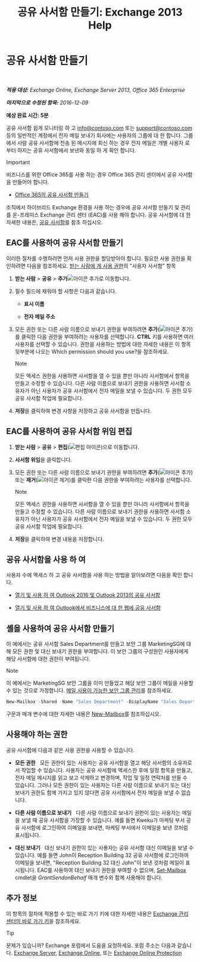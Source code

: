 ﻿---
title: '공유 사서함 만들기: Exchange 2013 Help'
TOCTitle: 공유 사서함 만들기
ms:assetid: d34bc827-1e83-4a7f-a219-8ba9c19fe24b
ms:mtpsurl: https://technet.microsoft.com/ko-kr/library/JJ150570(v=EXCHG.150)
ms:contentKeyID: 50484258
ms.date: 05/22/2018
mtps_version: v=EXCHG.150
ms.translationtype: MT
---

# 공유 사서함 만들기

 

_**적용 대상:** Exchange Online, Exchange Server 2013, Office 365 Enterprise_

_**마지막으로 수정된 항목:** 2016-12-09_

**예상 완료 시간: 5분**

공유 사서함 쉽게 모니터링 하 고 info@contoso.com 또는 support@contoso.com 등의 일반적인 계정에서 전자 메일 보내기 회사에는 사용자의 그룹에 대 한 합니다. 그룹에서 사람 공유 사서함에 전송 된 메시지에 회신 하는 경우 전자 메일은 개별 사용자 로부터 하지는 공유 사서함에서 보낸와 동일 하 게 확인 합니다.


> [!IMPORTANT]
> 비즈니스를 위한 Office 365를 사용 하는 경우 Office 365 관리 센터에서 공유 사서함을 만들어야 합니다. 
> <UL>
> <LI>
> <P><A href="https://go.microsoft.com/fwlink/p/?linkid=834766">Office 365의 공유 사서함 만들기</A></P></LI></UL>



조직에서 하이브리드 Exchange 환경을 사용 하는 경우에 공유 사서함 만들기 및 관리를 온-프레미스 Exchange 관리 센터 (EAC)를 사용 해야 합니다. 공유 사서함에 대 한 자세한 내용은, [공유 사서함](shared-mailboxes-exchange-2013-help.md)를 참조 하십시오.

## EAC를 사용하여 공유 사서함 만들기

이러한 절차를 수행하려면 먼저 사용 권한을 할당받아야 합니다. 필요한 사용 권한을 확인하려면 다음을 참조하세요. [받는 사람에 게 사용 권한](recipients-permissions-exchange-2013-help.md)의 "사용자 사서함" 항목

1.  **받는 사람** \> **공유** \> **추가**![아이콘 추가](images/JJ218640.c1e75329-d6d7-4073-a27d-498590bbb558(EXCHG.150).gif "아이콘 추가")로 이동합니다.

2.  필수 필드에 채워야 할 사항은 다음과 같습니다.
    
      - **표시 이름**
    
      - **전자 메일 주소**

3.  모든 권한 또는 다른 사람 이름으로 보내기 권한을 부여하려면 **추가**(![아이콘 추가](images/JJ218640.c1e75329-d6d7-4073-a27d-498590bbb558(EXCHG.150).gif "아이콘 추가"))를 클릭한 다음 권한을 부여하려는 사용자를 선택합니다. **CTRL** 키를 사용하면 여러 사용자를 선택할 수 있습니다. 권한을 사용하는 방법에 대한 자세한 내용은 이 항목 뒷부분에 나오는 Which permission should you use?을 참조하세요.
    

    > [!NOTE]
    > 모든 액세스 권한을 사용하면 사서함을 열 수 있을 뿐만 아니라 사서함에서 항목을 만들고 수정할 수 있습니다. 다른 사람 이름으로 보내기 권한을 사용하면 사서함 소유자가 아닌 사용자가 공유 사서함에서 전자 메일을 보낼 수 있습니다. 두 권한 모두 공유 사서함 작업에 필요합니다.



4.  **저장**을 클릭하여 변경 사항을 저장하고 공유 사서함을 만듭니다.

## EAC를 사용하여 공유 사서함 위임 편집

1.  **받는 사람** \> **공유** \> **편집**(![편집 아이콘](images/JJ218640.6f53ccb2-1f13-4c02-bea0-30690e6ea71d(EXCHG.150).gif "편집 아이콘"))으로 이동합니다.

2.  **사서함 위임**을 클릭합니다.

3.  모든 권한 또는 다른 사람 이름으로 보내기 권한을 부여하려면 **추가**(![아이콘 추가](images/JJ218640.c1e75329-d6d7-4073-a27d-498590bbb558(EXCHG.150).gif "아이콘 추가")) 또는 **제거**(![아이콘 제거](images/Dd362328.479b6ced-8d64-4277-a725-f17fea202b28(EXCHG.150).gif "아이콘 제거"))를 클릭한 다음 권한을 부여하려는 사용자를 선택합니다.
    

    > [!NOTE]
    > 모든 액세스 권한을 사용하면 사서함을 열 수 있을 뿐만 아니라 사서함에서 항목을 만들고 수정할 수 있습니다. 다른 사람 이름으로 보내기 권한을 사용하면 사서함 소유자가 아닌 사용자가 공유 사서함에서 전자 메일을 보낼 수 있습니다. 두 권한 모두 공유 사서함 작업에 필요합니다.



4.  **저장**을 클릭하여 변경 내용을 저장합니다.

## 공유 사서함을 사용 하 여

사용자 수에 액세스 하 고 공유 사서함을 사용 하는 방법을 알아보려면 다음을 확인 합니다.

  - [열기 및 사용 하 여 Outlook 2016 및 Outlook 2013의 공유 사서함](https://go.microsoft.com/fwlink/p/?linkid=834764)

  - [열기 및 사용 하 여 Outlook에서 비즈니스에 대 한 웹에 공유 사서함](https://go.microsoft.com/fwlink/p/?linkid=834766)

## 셸을 사용하여 공유 사서함 만들기

이 예에서는 공유 사서함 Sales Department를 만들고 보안 그룹 MarketingSG에 대해 모든 권한 및 대신 보내기 권한을 부여합니다. 이 보안 그룹의 구성원인 사용자에게 해당 사서함에 대한 권한이 부여됩니다.


> [!NOTE]
> 이 예에서는 MarketingSG 보안 그룹을 이미 만들었고 해당 보안 그룹이 메일을 사용할 수 있는 것으로 가정합니다. <A href="https://docs.microsoft.com/ko-kr/exchange/recipients-in-exchange-online/manage-mail-enabled-security-groups">메일 사용이 가능한 보안 그룹 관리</A>를 참조하세요.


```powershell
New-Mailbox -Shared -Name "Sales Department" -DisplayName "Sales Department" -Alias Sales | Set-Mailbox -GrantSendOnBehalfTo MarketingSG | Add-MailboxPermission -User MarketingSG -AccessRights FullAccess -InheritanceType All
```


구문과 매개 변수에 대한 자세한 내용은 [New-Mailbox](https://technet.microsoft.com/ko-kr/library/aa997663\(v=exchg.150\))를 참조하십시오.

## 사용해야 하는 권한

공유 사서함에 다음과 같은 사용 권한을 사용할 수 있습니다.

  - **모든 권한**   모든 권한이 있는 사용자는 공유 사서함을 열고 해당 사서함의 소유자로서 작업할 수 있습니다. 사용자는 공유 사서함에 액세스한 후에 일정 항목을 만들고, 전자 메일 메시지를 읽고 보고 삭제하고 변경하며, 작업 및 일정 연락처를 만들 수 있습니다. 그러나 모든 권한이 있는 사용자는 다른 사람 이름으로 보내기 또는 대신 보내기 권한도 함께 가지고 있지 않다면 공유 사서함에서 전자 메일을 보낼 수 없습니다.

  - **다른 사람 이름으로 보내기**   다른 사람 이름으로 보내기 권한이 있는 사용자는 메일을 보낼 때 공유 사서함을 가장할 수 있습니다. 예를 들면 Kweku가 마케팅 부서 공유 사서함에 로그인하여 이메일을 보내면, 마케팅 부서에서 이메일을 보낸 것처럼 표시됩니다.

  - **대신 보내기**   대신 보내기 권한이 있는 사용자는 공유 사서함 대신 이메일을 보낼 수 있습니다. 예를 들면 John이 Reception Building 32 공유 사서함에 로그인하여 이메일을 보내면, "Reception Building 32 대신 John"이 보낸 것처럼 메일이 표시됩니다. EAC를 사용하여 대신 보내기 권한을 부여할 수 없으며, [Set-Mailbox](https://technet.microsoft.com/ko-kr/library/bb123981\(v=exchg.150\)) cmdlet을 *GrantSendonBehalf* 매개 변수와 함께 사용해야 합니다.

## 추가 정보

이 항목의 절차에 적용할 수 있는 바로 가기 키에 대한 자세한 내용은 [Exchange 관리 센터의 바로 가기 키](keyboard-shortcuts-in-the-exchange-admin-center-exchange-online-protection-help.md)을 참조하세요.


> [!TIP]
> 문제가 있습니까? Exchange 포럼에서 도움을 요청하세요. 포럼 주소는 다음과 같습니다. <A href="https://go.microsoft.com/fwlink/p/?linkid=60612">Exchange Server</A>, <A href="https://go.microsoft.com/fwlink/p/?linkid=267542">Exchange Online</A>, 또는 <A href="https://go.microsoft.com/fwlink/p/?linkid=285351">Exchange Online Protection</A>



